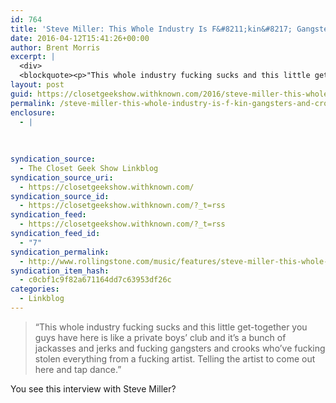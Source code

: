 ```yaml
---
id: 764
title: 'Steve Miller: This Whole Industry Is F&#8211;kin&#8217; Gangsters and Crooks | Rolling Stone'
date: 2016-04-12T15:41:26+00:00
author: Brent Morris
excerpt: |
  <div>
  <blockquote><p>"This whole industry fucking sucks and this little get-together you guys have here is like a private boys' club and it's a bunch of jackasses and jerks and fucking gangsters and crooks who've fucking stolen everything from a fucking artist. Telling the artist to come out here and tap dance."</p></blockquote><p>You see this interview with Steve Miller?&nbsp;</p></div>
layout: post
guid: https://closetgeekshow.withknown.com/2016/steve-miller-this-whole-industry-is-f--kin-gangsters-and-crooks
permalink: /steve-miller-this-whole-industry-is-f-kin-gangsters-and-crooks-rolling-stone/
enclosure:
  - |
    
    
    
syndication_source:
  - The Closet Geek Show Linkblog
syndication_source_uri:
  - https://closetgeekshow.withknown.com/
syndication_source_id:
  - https://closetgeekshow.withknown.com/?_t=rss
syndication_feed:
  - https://closetgeekshow.withknown.com/?_t=rss
syndication_feed_id:
  - "7"
syndication_permalink:
  - http://www.rollingstone.com/music/features/steve-miller-this-whole-industry-is-f--kin-gangsters-and-crooks-20160411
syndication_item_hash:
  - c0cbf1c9f82a671164dd7c63953df26c
categories:
  - Linkblog
---
```

<div class="known-bookmark">
  <blockquote>
    <p>
      &#8220;This whole industry fucking sucks and this little get-together you guys have here is like a private boys&#8217; club and it&#8217;s a bunch of jackasses and jerks and fucking gangsters and crooks who&#8217;ve fucking stolen everything from a fucking artist. Telling the artist to come out here and tap dance.&#8221;
    </p>
  </blockquote>
  
  <p>
    You see this interview with Steve Miller? 
  </p>
</div>
